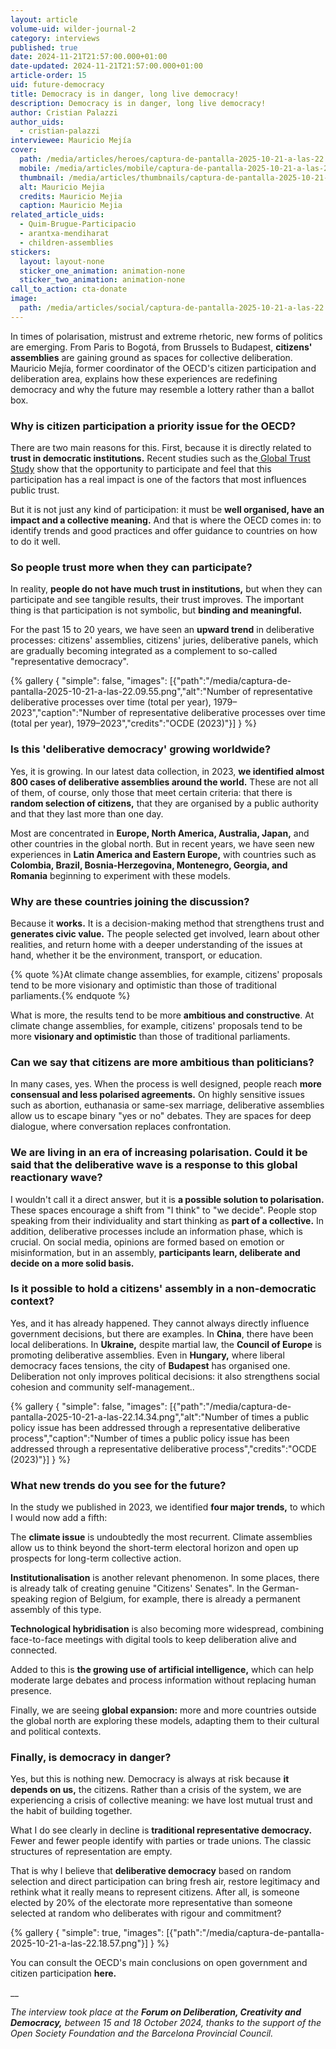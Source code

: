 ```yaml
---
layout: article
volume-uid: wilder-journal-2
category: interviews
published: true
date: 2024-11-21T21:57:00.000+01:00
date-updated: 2024-11-21T21:57:00.000+01:00
article-order: 15
uid: future-democracy
title: Democracy is in danger, long live democracy!
description: Democracy is in danger, long live democracy!
author: Cristian Palazzi
author_uids:
  - cristian-palazzi
interviewee: Mauricio Mejía
cover:
  path: /media/articles/heroes/captura-de-pantalla-2025-10-21-a-las-22.06.22.png
  mobile: /media/articles/mobile/captura-de-pantalla-2025-10-21-a-las-22.06.22.png
  thumbnail: /media/articles/thumbnails/captura-de-pantalla-2025-10-21-a-las-22.06.22.png
  alt: Mauricio Mejia
  credits: Mauricio Mejia
  caption: Mauricio Mejia
related_article_uids:
  - Quim-Brugue-Participacio
  - arantxa-mendiharat
  - children-assemblies
stickers:
  layout: layout-none
  sticker_one_animation: animation-none
  sticker_two_animation: animation-none
call_to_action: cta-donate
image:
  path: /media/articles/social/captura-de-pantalla-2025-10-21-a-las-22.06.22.png
---
```

In times of polarisation, mistrust and extreme rhetoric, new forms of politics are emerging. From Paris to Bogotá, from Brussels to Budapest, **citizens' assemblies** are gaining ground as spaces for collective deliberation. Mauricio Mejía, former coordinator of the OECD's citizen participation and deliberation area, explains how these experiences are redefining democracy and why the future may resemble a lottery rather than a ballot box.

### **Why is citizen participation a priority issue for the OECD?**

There are two main reasons for this. First, because it is directly related to **trust in democratic institutions.** Recent studies such as the[ Global Trust Study](https://www.edelman.com/es/es/trust/2025/trust-barometer) show that the opportunity to participate and feel that this participation has a real impact is one of the factors that most influences public trust.

But it is not just any kind of participation: it must be **well organised, have an impact and a collective meaning.** And that is where the OECD comes in: to identify trends and good practices and offer guidance to countries on how to do it well.

### **So people trust more when they can participate?**

In reality, **people do not have much trust in institutions,** but when they can participate and see tangible results, their trust improves. The important thing is that participation is not symbolic, but **binding and meaningful.**

For the past 15 to 20 years, we have seen an **upward trend** in deliberative processes: citizens' assemblies, citizens' juries, deliberative panels, which are gradually becoming integrated as a complement to so-called "representative democracy".

{% gallery { "simple": false, "images": [{"path":"/media/captura-de-pantalla-2025-10-21-a-las-22.09.55.png","alt":"Number of representative deliberative processes over time (total per year), 1979–2023","caption":"Number of representative deliberative processes over time (total per year), 1979–2023","credits":"OCDE (2023)"}] } %}

### **Is this 'deliberative democracy' growing worldwide?**

Yes, it is growing. In our latest data collection, in 2023, **we identified almost 800 cases of deliberative assemblies around the world.** These are not all of them, of course, only those that meet certain criteria: that there is **random selection of citizens,** that they are organised by a public authority and that they last more than one day.

Most are concentrated in **Europe, North America, Australia, Japan,** and other countries in the global north. But in recent years, we have seen new experiences in **Latin America and Eastern Europe,** with countries such as **Colombia, Brazil, Bosnia-Herzegovina, Montenegro, Georgia, and Romania** beginning to experiment with these models.

### **Why are these countries joining the discussion?**

Because it **works.** It is a decision-making method that strengthens trust and **generates civic value.** The people selected get involved, learn about other realities, and return home with a deeper understanding of the issues at hand, whether it be the environment, transport, or education.

{% quote %}At climate change assemblies, for example, citizens' proposals tend to be more visionary and optimistic than those of traditional parliaments.{% endquote %}

What is more, the results tend to be more **ambitious and constructive**. At climate change assemblies, for example, citizens' proposals tend to be more **visionary and optimistic** than those of traditional parliaments.

### **Can we say that citizens are more ambitious than politicians?**

In many cases, yes. When the process is well designed, people reach **more consensual and less polarised agreements.** On highly sensitive issues such as abortion, euthanasia or same-sex marriage, deliberative assemblies allow us to escape binary "yes or no" debates. They are spaces for deep dialogue, where conversation replaces confrontation.

### **We are living in an era of increasing polarisation. Could it be said that the deliberative wave is a response to this global reactionary wave?**

I wouldn't call it a direct answer, but it is **a possible solution to polarisation.** These spaces encourage a shift from "I think" to "we decide". People stop speaking from their individuality and start thinking as **part of a collective.** In addition, deliberative processes include an information phase, which is crucial. On social media, opinions are formed based on emotion or misinformation, but in an assembly, **participants learn, deliberate and decide on a more solid basis.**

### **Is it possible to hold a citizens' assembly in a non-democratic context?**

Yes, and it has already happened. They cannot always directly influence government decisions, but there are examples. In **China**, there have been local deliberations. In **Ukraine,** despite martial law, the **Council of Europe** is promoting deliberative assemblies. Even in **Hungary,** where liberal democracy faces tensions, the city of **Budapest** has organised one. Deliberation not only improves political decisions: it also strengthens social cohesion and community self-management..

{% gallery { "simple": false, "images": [{"path":"/media/captura-de-pantalla-2025-10-21-a-las-22.14.34.png","alt":"Number of times a public policy issue has been addressed through a representative deliberative process","caption":"Number of times a public policy issue has been addressed through a representative deliberative process","credits":"OCDE (2023)"}] } %}

### **What new trends do you see for the future?**

In the study we published in 2023, we identified **four major trends,** to which I would now add a fifth:

The **climate issue** is undoubtedly the most recurrent. Climate assemblies allow us to think beyond the short-term electoral horizon and open up prospects for long-term collective action.

**Institutionalisation** is another relevant phenomenon. In some places, there is already talk of creating genuine "Citizens' Senates". In the German-speaking region of Belgium, for example, there is already a permanent assembly of this type.

**Technological hybridisation** is also becoming more widespread, combining face-to-face meetings with digital tools to keep deliberation alive and connected.

Added to this is **the growing use of artificial intelligence,** which can help moderate large debates and process information without replacing human presence.

Finally, we are seeing **global expansion:** more and more countries outside the global north are exploring these models, adapting them to their cultural and political contexts.

### **Finally, is democracy in danger?**

Yes, but this is nothing new. Democracy is always at risk because **it depends on us,** the citizens. Rather than a crisis of the system, we are experiencing a crisis of collective meaning: we have lost mutual trust and the habit of building together.

What I do see clearly in decline is **traditional representative democracy.** Fewer and fewer people identify with parties or trade unions. The classic structures of representation are empty.

That is why I believe that **deliberative democracy** based on random selection and direct participation can bring fresh air, restore legitimacy and rethink what it really means to represent citizens. After all, is someone elected by 20% of the electorate more representative than someone selected at random who deliberates with rigour and commitment?

{% gallery { "simple": true, "images": [{"path":"/media/captura-de-pantalla-2025-10-21-a-las-22.18.57.png"}] } %}

You can consult the OECD's main conclusions on open government and citizen participation **here.[](https://www.oecd.org/en/topics/open-government-and-citizen-participation.html)[](https://www.oecd.org/en/topics/open-government-and-citizen-participation.html)**

__

*The interview took place at the **Forum on Deliberation, Creativity and Democracy,** between 15 and 18 October 2024, thanks to the support of the Open Society Foundation and the Barcelona Provincial Council.*
